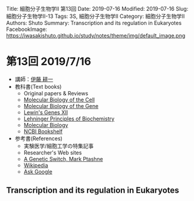 Title: 細胞分子生物学Ⅱ 第13回
Date: 2019-07-16
Modified: 2019-07-16
Slug: 細胞分子生物学Ⅱ-13
Tags: 3S, 細胞分子生物学Ⅱ
Category: 細胞分子生物学Ⅱ
Authors: Shuto
Summary: Transcription and its regulation in Eukaryotes
FacebookImage: https://iwasakishuto.github.io/study/notes/theme/img/default_image.png

# 第13回 2019/7/16
- 講師：[伊藤 耕一](http://www.cbms.k.u-tokyo.ac.jp/lab/ito.html)
- 教科書(Text books)
  - Original papers & Reviews
  - [Molecular Biology of the Cell](https://www.amazon.co.jp/Molecular-Biology-Cell-Bruce-Alberts/dp/0815344643)
  - [Molecular Biology of the Gene](https://www.amazon.co.jp/Molecular-Biology-Gene-James-Watson/dp/0321762436)
  - [Lewin's Genes XII](https://www.amazon.co.jp/Lewins-Genes-XII/dp/1284104494)
  - [Lehninger Principles of Biochemistry](https://www.amazon.co.jp/Lehninger-Principles-Biochemistry-Michael-Cox/dp/1464109621)
  - [Molecular Biology](https://www.amazon.co.jp/Molecular-Biology-Robert-F-Weaver/dp/0071102167)
  - [NCBI Bookshelf](https://www.ncbi.nlm.nih.gov/books/)
- 参考書(References)
  - 実験医学/細胞工学の特集記事
  - Researcher's Web sites
  - [A Genetic Switch, Mark Ptashne](https://www.amazon.com/Genetic-Switch-Third-Lambda-Revisited/dp/0879697164)
  - [Wikipedia](https://www.wikipedia.org/)
  - [Ask Google](https://www.google.com/)


## Transcription and its regulation in Eukaryotes
